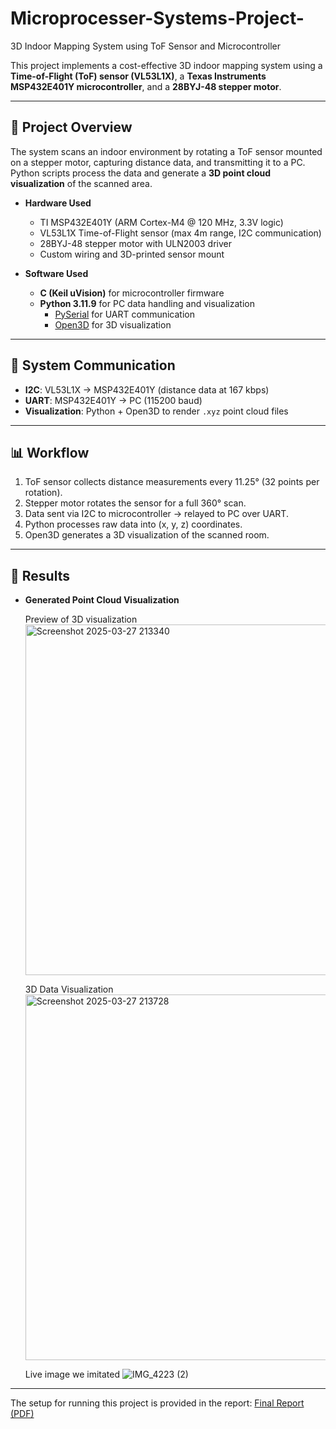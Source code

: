 # Microprocesser-Systems-Project-
3D Indoor Mapping System using ToF Sensor and Microcontroller

This project implements a cost-effective 3D indoor mapping system using a **Time-of-Flight (ToF) sensor (VL53L1X)**, a **Texas Instruments MSP432E401Y microcontroller**, and a **28BYJ-48 stepper motor**.  

---

## 🚀 Project Overview
The system scans an indoor environment by rotating a ToF sensor mounted on a stepper motor, capturing distance data, and transmitting it to a PC. Python scripts process the data and generate a **3D point cloud visualization** of the scanned area.

- **Hardware Used**  
  - TI MSP432E401Y (ARM Cortex-M4 @ 120 MHz, 3.3V logic)  
  - VL53L1X Time-of-Flight sensor (max 4m range, I2C communication)  
  - 28BYJ-48 stepper motor with ULN2003 driver  
  - Custom wiring and 3D-printed sensor mount  

- **Software Used**  
  - **C (Keil uVision)** for microcontroller firmware  
  - **Python 3.11.9** for PC data handling and visualization  
    - [PySerial](https://pypi.org/project/pyserial/) for UART communication  
    - [Open3D](http://www.open3d.org/) for 3D visualization   

---

## 📡 System Communication
- **I2C**: VL53L1X → MSP432E401Y (distance data at 167 kbps)  
- **UART**: MSP432E401Y → PC (115200 baud)  
- **Visualization**: Python + Open3D to render `.xyz` point cloud files  

---

## 📊 Workflow
1. ToF sensor collects distance measurements every 11.25° (32 points per rotation).  
2. Stepper motor rotates the sensor for a full 360° scan.  
3. Data sent via I2C to microcontroller → relayed to PC over UART.  
4. Python processes raw data into (x, y, z) coordinates.  
5. Open3D generates a 3D visualization of the scanned room.  

---

## 📸 Results
- **Generated Point Cloud Visualization**
 
  Preview of 3D visualization 
  <img width="875" height="561" alt="Screenshot 2025-03-27 213340" src="https://github.com/user-attachments/assets/215b2f6e-57fe-4690-adb1-d4b82d0fe1bc" />


  3D Data Visualization 
  <img width="902" height="585" alt="Screenshot 2025-03-27 213728" src="https://github.com/user-attachments/assets/f07ac938-117d-46d0-95d4-42eaeca81873" />


  Live image we imitated 
  ![IMG_4223 (2)](https://github.com/user-attachments/assets/77cf393b-ed12-4626-a474-41dfbf0646e8)


---


The setup for running this project is provided in the report: [Final Report (PDF)](_2DX3_Final_Report.pdf)



